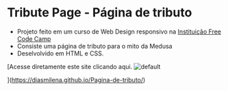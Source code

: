 # Tribute Page - Página de tributo 


* Projeto feito em um curso de Web Design responsivo na [Instituição Free Code Camp](https://www.freecodecamp.org/learn/responsive-web-design/#responsive-web-design-projects)
* Consiste uma página de tributo para o mito da Medusa
* Deselvolvido em HTML e CSS.

[Acesse diretamente este site clicando aqui.
![default](https://user-images.githubusercontent.com/81335163/114228487-dbda1980-994c-11eb-87d0-fea462cf738e.jpg)

](https://diasmilena.github.io/Pagina-de-tributo/)









 


